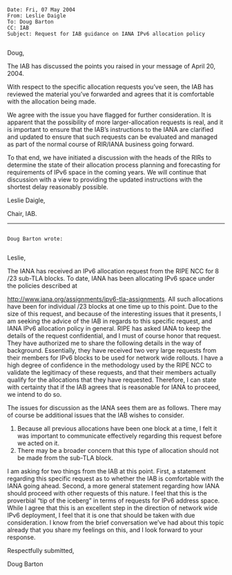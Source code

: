 

```

Date: Fri, 07 May 2004 
From: Leslie Daigle 
To: Doug Barton 
CC: IAB 
Subject: Request for IAB guidance on IANA IPv6 allocation policy


```


Doug,




The IAB has discussed the points you raised in your message of April 20, 2004.




With respect to the specific allocation requests you’ve seen, the IAB has reviewed the material you’ve forwarded and agrees that it is comfortable with the allocation being made.




We agree with the issue you have flagged for further consideration. It is apparent that the possibility of more larger-allocation requests is real, and it is important to ensure that the IAB’s instructions to the IANA are clarified and updated to ensure that such requests can be evaluated and managed as part of the normal course of RIR/IANA business going forward.




To that end, we have initiated a discussion with the heads of the RIRs to determine the state of their allocation process planning and forecasting for requirements of IPv6 space in the coming years. We will continue that discussion with a view to providing the updated instructions with the shortest delay reasonably possible.



Leslie Daigle,  

Chair, IAB.





---



```

Doug Barton wrote:


```

Leslie,
 


The IANA has received an IPv6 allocation request from the RIPE NCC for 8 /23 sub-TLA blocks. To date, IANA has been allocating IPv6 space under the policies described at  

<http://www.iana.org/assignments/ipv6-tla-assignments>. All such allocations have been for individual /23 blocks at one time up to this point. Due to the size of this request, and because of the interesting issues that it presents, I am seeking the advice of the IAB in regards to this specific request, and IANA IPv6 allocation policy in general. RIPE has asked IANA to keep the details of the request confidential, and I must of course honor that request. They have authorized me to share the following details in the way of background. Essentially, they have received two very large requests from their members for IPv6 blocks to be used for network wide rollouts. I have a high degree of confidence in the methodology used by the RIPE NCC to validate the legitimacy of these requests, and that their members actually qualify for the allocations that they have requested. Therefore, I can state with certainty that if the IAB agrees that is reasonable for IANA to proceed, we intend to do so.
 



The issues for discussion as the IANA sees them are as follows. There may of course be additional issues that the IAB wishes to consider.



1. Because all previous allocations have been one block at a time, I felt it was important to communicate effectively regarding this request before we acted on it.
2. There may be a broader concern that this type of allocation should not be made from the sub-TLA block.



I am asking for two things from the IAB at this point. First, a statement regarding this specific request as to whether the IAB is comfortable with the IANA going ahead. Second, a more general statement regarding how IANA should proceed with other requests of this nature. I feel that this is the proverbial “tip of the iceberg” in terms of requests for IPv6 address space. While I agree that this is an excellent step in the direction of network wide IPv6 deployment, I feel that it is one that should be taken with due consideration. I know from the brief conversation we’ve had about this topic already that you share my feelings on this, and I look forward to your response.




Respectfully submitted,  

Doug Barton


